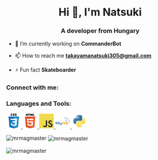 <h1 align="center">Hi 👋, I'm Natsuki</h1>
<h3 align="center">A developer from Hungary</h3>

- 🔭 I’m currently working on **CommanderBot**

- 📫 How to reach me **takayamanatsuki305@gmail.com**

- ⚡ Fun fact **Skateboarder**

<h3 align="left">Connect with me:</h3>
<p align="left">
</p>

<h3 align="left">Languages and Tools:</h3>
<p align="left"> <a href="https://www.w3schools.com/css/" target="_blank" rel="noreferrer"> <img src="https://raw.githubusercontent.com/devicons/devicon/master/icons/css3/css3-original-wordmark.svg" alt="css3" width="40" height="40"/> </a> <a href="https://www.w3.org/html/" target="_blank" rel="noreferrer"> <img src="https://raw.githubusercontent.com/devicons/devicon/master/icons/html5/html5-original-wordmark.svg" alt="html5" width="40" height="40"/> </a> <a href="https://developer.mozilla.org/en-US/docs/Web/JavaScript" target="_blank" rel="noreferrer"> <img src="https://raw.githubusercontent.com/devicons/devicon/master/icons/javascript/javascript-original.svg" alt="javascript" width="40" height="40"/> </a> <a href="https://www.mysql.com/" target="_blank" rel="noreferrer"> <img src="https://raw.githubusercontent.com/devicons/devicon/master/icons/mysql/mysql-original-wordmark.svg" alt="mysql" width="40" height="40"/> </a> <a href="https://www.python.org" target="_blank" rel="noreferrer"> <img src="https://raw.githubusercontent.com/devicons/devicon/master/icons/python/python-original.svg" alt="python" width="40" height="40"/> </a> </p>

<p><img align="left" src="https://github-readme-stats.vercel.app/api/top-langs?username=mrmagmaster&show_icons=true&locale=en&layout=compact" alt="mrmagmaster" /></p>

<p>&nbsp;<img align="center" src="https://github-readme-stats.vercel.app/api?username=mrmagmaster&show_icons=true&locale=en" alt="mrmagmaster" /></p>

<p><img align="center" src="https://github-readme-streak-stats.herokuapp.com/?user=mrmagmaster&" alt="mrmagmaster" /></p>

